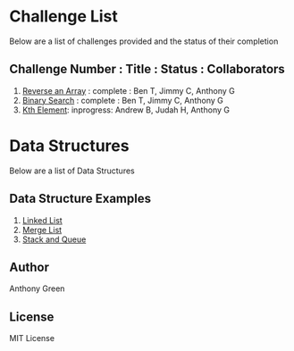 # Challenge List

Below are a list of challenges provided and the status of their completion

## Challenge Number : Title : Status : Collaborators 
1. [Reverse an Array](https://github.com/cascadianrebel/data-structures-and-algorithms/blob/master/Challenges/ArrayReverse/Readme.md) : complete : Ben T, Jimmy C, Anthony G
2. [Binary Search](https://github.com/cascadianrebel/data-structures-and-algorithms/blob/master/Challenges/BinarySearch/ReadMe.md) : complete : Ben T, Jimmy C, Anthony G
3. [Kth Element](https://github.com/cascadianrebel/data-structures-and-algorithms/blob/11_kth_from_end/Challenges/KthElement/ReadMe.md): inprogress: Andrew B, Judah H, Anthony G


# Data Structures
Below are a list of Data Structures

## Data Structure Examples
1. [Linked List](https://github.com/cascadianrebel/data-structures-and-algorithms/blob/master/DataStructures/LinkedLists/ReadMe.md)
2. [Merge List](https://github.com/cascadianrebel/data-structures-and-algorithms/blob/master/DataStructures/mergeLists/ReadMe.md)
3. [Stack and Queue](https://github.com/cascadianrebel/data-structures-and-algorithms/tree/master/DataStructures/Stack_and_Queue/Stack_and_Queue)


## Author
Anthony Green

## License
MIT License

